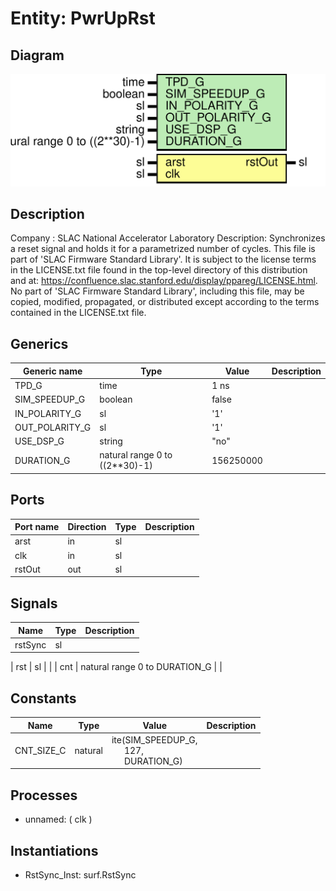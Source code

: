 # Entity: PwrUpRst

## Diagram

![Diagram](PwrUpRst.svg "Diagram")
## Description

Company    : SLAC National Accelerator Laboratory
Description: Synchronizes a reset signal and holds it for a parametrized
number of cycles.
This file is part of 'SLAC Firmware Standard Library'.
It is subject to the license terms in the LICENSE.txt file found in the
top-level directory of this distribution and at:
   https://confluence.slac.stanford.edu/display/ppareg/LICENSE.html.
No part of 'SLAC Firmware Standard Library', including this file,
may be copied, modified, propagated, or distributed except according to
the terms contained in the LICENSE.txt file.
## Generics

| Generic name   | Type                           | Value     | Description |
| -------------- | ------------------------------ | --------- | ----------- |
| TPD_G          | time                           | 1 ns      |             |
| SIM_SPEEDUP_G  | boolean                        | false     |             |
| IN_POLARITY_G  | sl                             | '1'       |             |
| OUT_POLARITY_G | sl                             | '1'       |             |
| USE_DSP_G      | string                         | "no"      |             |
| DURATION_G     | natural range 0 to ((2**30)-1) | 156250000 |             |
## Ports

| Port name | Direction | Type | Description |
| --------- | --------- | ---- | ----------- |
| arst      | in        | sl   |             |
| clk       | in        | sl   |             |
| rstOut    | out       | sl   |             |
## Signals

| Name       | Type                          | Description |
| ---------- | ----------------------------- | ----------- |
| rstSync    | sl                            |             |
| 
      rst | sl                            |             |
| cnt        | natural range 0 to DURATION_G |             |
## Constants

| Name       | Type    | Value                                                                                                        | Description |
| ---------- | ------- | ------------------------------------------------------------------------------------------------------------ | ----------- |
| CNT_SIZE_C | natural |  ite(SIM_SPEEDUP_G,<br><span style="padding-left:20px"> 127,<br><span style="padding-left:20px"> DURATION_G) |             |
## Processes
- unnamed: ( clk )
## Instantiations

- RstSync_Inst: surf.RstSync
